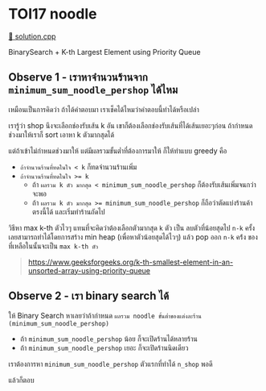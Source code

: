 # TOI17 noodle

[🎉 solution.cpp](./toi17_noodle.cpp)

BinarySearch + K-th Largest Element using Priority Queue

## Observe 1 - เราหาจำนวนร้านจาก `minimum_sum_noodle_pershop` ได้ไหม

เหมือนเป็นการคิดว่า ถ้าได้คำตอบมา เราเช็คได้ไหมว่าคำตอบนี้ทำได้หรือเปล่า

เรารู้ว่า shop นึงจะเลือกช่องรับเส้น k อัน เขาก็ต้องเลือกช่องรับเส้นที่ได้เส้นเยอะๆก่อน ถ้ากำหนดช่วงมาให้เราก็ sort เอาหา k ตัวมากสุดได้

แต่ถ้าเข้าไม่กำหนดช่วงมาให้ แต่มีผลรวมขั้นต่ำที่ต้องการมาให้ ก็ให้ทำแบบ greedy คือ

- `ถ้าจำนวนร้านที่ทดในใจ < k` ก็ทดจำนวนร้านเพิ่ม
- `ถ้าจำนวนร้านที่ทดในใจ >= k`
  - ถ้า `ผลรวม k ตัว มากสุด < minimum_sum_noodle_pershop` ก็ต้องรับเส้นเพิ่มจนกว่าจะพอ
  - ถ้า `ผลรวม k ตัว มากสุด >= minimum_sum_noodle_pershop` ก็ถือว่าตัดแบ่งร้านค้าตรงนี้ได้ และเริ่มทำร้านถัดไป

วิธีหา max k-th ตัวไวๆ แทนที่จะคิดว่าต้องเลือกตัวมากสุด `k` ตัว เป็น ลบตัวที่น้อยสุดไป `n-k` ครั้ง เลยสามารถทำได้โดยการสร้าง min heap (เพื่อหาตัวน้อยสุดได้ไวๆ) แล้ว pop ออก `n-k` คร้่ง ของที่เหลือในนั้นจะเป็น `max k-th ตัว`

> <https://www.geeksforgeeks.org/k-th-smallest-element-in-an-unsorted-array-using-priority-queue>

## Observe 2 - เรา binary search ได้

ให้ Binary Search หาเลยว่าถ้ากำหนด `ผลรวม noodle ขั้นต่ำของแต่งละร้าน (minimum_sum_noodle_pershop)`

- ถ้า `minimum_sum_noodle_pershop` น้อย ก็จะเปิดร้านได้หลายร้าน
- ถ้า `minimum_sum_noodle_pershop` เยอะ ก็จะเปิดร้านนิดเดียว

เราต้องการหา `minimum_sum_noodle_pershop` ตัวแรกที่ทำได้ `n_shop` พอดี

แล้วก็ตอบ
